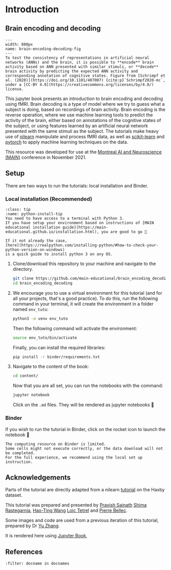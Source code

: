 # Introduction
## Brain encoding and decoding
```{figure} haxby_data/brain-encoding-decoding.png
---
width: 800px
name: brain-encoding-decoding-fig
---
To test the consistency of representations in artificial neural networks (ANNs) and the brain, it is possible to **encode** brain activity based on ANN presented with similar stimuli, or **decode** brain activity by predicting the expected ANN activity and corresponding annotation of cognitive states. Figure from [Schrimpf et al. (2020)](https://doi.org/10.1101/407007) {cite:p}`Schrimpf2020-mc`, under a [CC-BY 4.0](https://creativecommons.org/licenses/by/4.0/) license.
```
This jupyter book presents an introduction to brain encoding and decoding using fMRI. Brain decoding is a type of model where we try to guess what a subject is doing, based on recordings of brain activity. Brain encoding is the reverse operation, where we use machine learning tools to predict the activity of the brain, either based on annotations of the cognitive states of the subject, or using features learned by an artificial neural network presented with the same stimuli as the subject. The tutorials make heavy use of [nilearn](https://nilearn.github.io/stable/index.html)
manipulate and process fMRI data, as well as [scikit-learn](https://scikit-learn.org/stable/) and [pytorch](https://pytorch.org/)
to apply machine learning techniques on the data.

This resource was developed for use at the [Montreal AI and Neuroscience (MAIN)](https://www.main2021.org/)
conference in November 2021.

## Setup

There are two ways to run the tutorials: local installation and Binder.

### Local installation (Recommended)

```{admonition} Install python
:class: tip
:name: python-install-tip
You need to have access to a terminal with Python 3.
If you have setup your environment based on instructions of [MAIN educational installation guide](https://main-educational.github.io/installation.html), you are good to go 🎉

If it not already the case,
[here](https://realpython.com/installing-python/#how-to-check-your-python-version-on-windows)
is a quick guide to install python 3 on any OS.
```

1. Clone/download this repository to your machine and navigate to the directory.

    ```bash
    git clone https://github.com/main-educational/brain_encoding_decoding.git
    cd brain_encoding_decoding
    ```

2. We encourage you to use a virtual environment for this tutorial
    (and for all your projects, that's a good practice).
    To do this, run the following command in your terminal, it will create the
    environment in a folder named `env_tuto`:

    ```bash
    python3 -m venv env_tuto
    ```
    Then the following command will activate the environment:

    ```bash
    source env_tuto/bin/activate
    ```

    Finally, you can install the required libraries:

    ```bash
    pip install -r binder/requirements.txt
    ```

3. Navigate to the content of the book:
    ```bash
    cd content/
    ```

    Now that you are all set, you can run the notebooks with the command:

    ```bash
    jupyter notebook
    ```
    Click on the `.md` files. They will be rendered as jupyter notebooks 🎉

### Binder

If you wish to run the tutorial in Binder, click on the rocket icon to launch the notebook 🚀

```{warning}
The computing resource on Binder is limited.
Some cells might not execute correctly, or the data download will not be completed.
For the full experience, we recommend using the local set up instruction.
```

## Acknowledgements
Parts of the tutorial are directly adapted from a nilearn [tutorial](https://nilearn.github.io/auto_examples/plot_decoding_tutorial.html) on the Haxby dataset.

This tutorial was prepared and presented by
[Pravish Sainath](https://github.com/pravishsainath)
[Shima Rastegarnia](https://github.com/srastegarnia),
[Hao-Ting Wang](https://github.com/htwangtw)
[Loic Tetrel](https://github.com/ltetrel) and [Pierre Bellec](https://github.com/pbellec).

Some images and code are used from a previous iteration of this tutorial, prepared by Dr [Yu Zhang](https://github.com/zhangyu2ustc).

It is rendered here using [Jupyter Book](https://github.com/jupyter/jupyter-book),
<!-- with compute infrastructure provided by the [Canadian Open Neuroscience Platform (CONP)](http://conp.ca). -->

## References

```{bibliography}
:filter: docname in docnames
```
